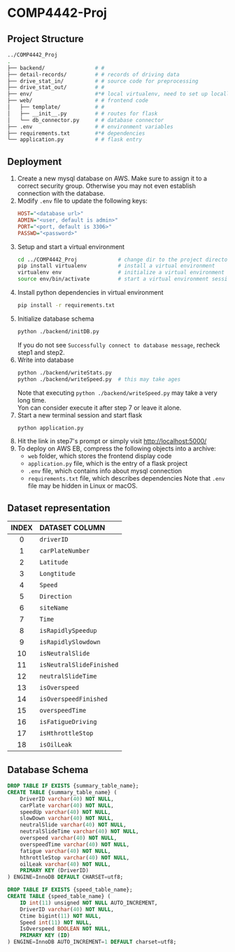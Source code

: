 # COMP4442-Proj

## Project Structure

```sh
../COMP4442_Proj
.
├── backend/                # #
├── detail-records/         # # records of driving data
├── drive_stat_in/          # # source code for preprocessing
├── drive_stat_out/         # # 
├── env/                    #*# local virtualenv, need to set up locally
├── web/                    # # frontend code
│   ├── template/           # #
│   ├── __init__.py         # # routes for flask
│   └── db_connector.py     # # database connector
├── .env                    # # environment variables
├── requirements.txt        #*# dependencies
└── application.py          # # flask entry
```

## Deployment

1. Create a new mysql database on AWS. Make sure to assign it to a correct security group. Otherwise you may not even establish connection with the database.
2. Modify `.env` file to update the following keys:
   ```ini
   HOST="<database url>"
   ADMIN="<user, default is admin>"
   PORT="<port, default is 3306>"
   PASSWD="<password>"
   ```
3. Setup and start a virtual environment
   ```sh
   cd ../COMP4442_Proj             # change dir to the project directory
   pip install virtualenv          # install a virtual environment
   virtualenv env                  # initialize a virtual environment into env
   source env/bin/activate         # start a virtual environment session
   ```
4. Install python dependencies in virtual environment
   ```sh
   pip install -r requirements.txt
   ```
5. Initialize database schema
   ```sh
   python ./backend/initDB.py
   ```
   If you do not see `Successfully connect to database message`, recheck step1 and step2.
6. Write into database
   ```sh
   python ./backend/writeStats.py
   python ./backend/writeSpeed.py  # this may take ages
   ```
   Note that executing `python ./backend/writeSpeed.py` may take a very long time.  
   Yon can consider execute it after step 7 or leave it alone.
7. Start a new terminal session and start flask
   ```sh
   python application.py
   ```
8. Hit the link in step7's prompt or simply visit [http://localhost:5000/](http://localhost:5000/)
9. To deploy on AWS EB, compress the following objects into a archive:
   - `web` folder, which stores the frontend display code
   - `application.py` file, which is the entry of a flask project
   - `.env` file, which contains info about mysql connection
   - `requirements.txt` file, which describes dependencies
     Note that `.env` file may be hidden in Linux or macOS.

## Dataset representation

| INDEX | DATASET COLUMN           |
| :---: | :----------------------- |
|   0   | `driverID`               |
|   1   | `carPlateNumber`         |
|   2   | `Latitude`               |
|   3   | `Longtitude`             |
|   4   | `Speed`                  |
|   5   | `Direction`              |
|   6   | `siteName`               |
|   7   | `Time`                   |
|   8   | `isRapidlySpeedup`       |
|   9   | `isRapidlySlowdown`      |
|  10   | `isNeutralSlide`         |
|  11   | `isNeutralSlideFinished` |
|  12   | `neutralSlideTime`       |
|  13   | `isOverspeed`            |
|  14   | `isOverspeedFinished`    |
|  15   | `overspeedTime`          |
|  16   | `isFatigueDriving`       |
|  17   | `isHthrottleStop`        |
|  18   | `isOilLeak`              |

## Database Schema

```sql
DROP TABLE IF EXISTS {summary_table_name};
CREATE TABLE {summary_table_name} (
    DriverID varchar(40) NOT NULL,
    carPlate varchar(40) NOT NULL,
    speedUp varchar(40) NOT NULL,
    slowDown varchar(40) NOT NULL,
    neutralSlide varchar(40) NOT NULL,
    neutralSlideTime varchar(40) NOT NULL,
    overspeed varchar(40) NOT NULL,
    overspeedTime varchar(40) NOT NULL,
    fatigue varchar(40) NOT NULL,
    hthrottleStop varchar(40) NOT NULL,
    oilLeak varchar(40) NOT NULL,
    PRIMARY KEY (DriverID)
) ENGINE=InnoDB DEFAULT CHARSET=utf8;
```

```sql
DROP TABLE IF EXISTS {speed_table_name};
CREATE TABLE {speed_table_name} (
    ID int(11) unsigned NOT NULL AUTO_INCREMENT,
    DriverID varchar(40) NOT NULL,
    Ctime bigint(11) NOT NULL,
    Speed int(11) NOT NULL,
    IsOverspeed BOOLEAN NOT NULL,
    PRIMARY KEY (ID)
) ENGINE=InnoDB AUTO_INCREMENT=1 DEFAULT charset=utf8;
```
